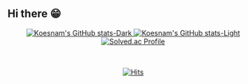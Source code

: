 ## Hi there 😁
<p align="center">
  <a href="https://github.com/anuraghazra/github-readme-stats#gh-dark-mode-only">
    <img src="https://github-readme-stats.vercel.app/api?username=10kseok&show_icons=true&theme=dark#gh-dark-mode-only" alt="Koesnam's GitHub stats-Dark">
  </a>
  <a href="https://github.com/anuraghazra/github-readme-stats#gh-light-mode-only">
    <img src="https://github-readme-stats.vercel.app/api?username=10kseok&show_icons=true&theme=dark#gh-light-mode-only" alt="Koesnam's GitHub stats-Light">
  </a>
  <a href="https://solved.ac/koesnam/">
    <img src="http://mazassumnida.wtf/api/v2/generate_badge?boj=koesnam" alt="Solved.ac Profile">
  </a>
</p>

<br>
<p align="center">
  <a href="https://hits.seeyoufarm.com">
    <img src="https://hits.seeyoufarm.com/api/count/incr/badge.svg?url=https%3A%2F%2Fgithub.com%2F10kseok%2F&count_bg=%237194A8&title_bg=%237C7C7C&icon=&icon_color=%23E7E7E7&title=hits&edge_flat=false" alt="Hits">
  </a>
</p>
